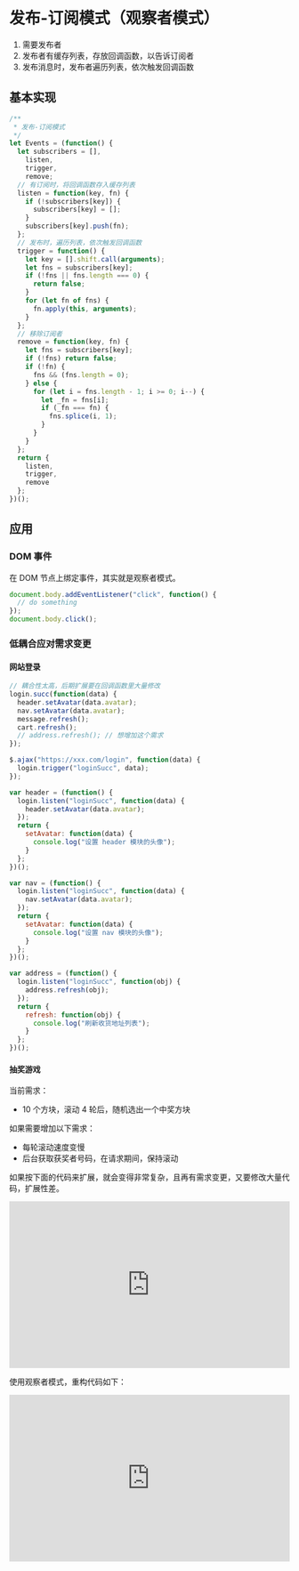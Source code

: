 # 发布-订阅模式（观察者模式）

1. 需要发布者
2. 发布者有缓存列表，存放回调函数，以告诉订阅者
3. 发布消息时，发布者遍历列表，依次触发回调函数

## 基本实现

```js
/**
 * 发布-订阅模式
 */
let Events = (function() {
  let subscribers = [],
    listen,
    trigger,
    remove;
  // 有订阅时，将回调函数存入缓存列表
  listen = function(key, fn) {
    if (!subscribers[key]) {
      subscribers[key] = [];
    }
    subscribers[key].push(fn);
  };
  // 发布时，遍历列表，依次触发回调函数
  trigger = function() {
    let key = [].shift.call(arguments);
    let fns = subscribers[key];
    if (!fns || fns.length === 0) {
      return false;
    }
    for (let fn of fns) {
      fn.apply(this, arguments);
    }
  };
  // 移除订阅者
  remove = function(key, fn) {
    let fns = subscribers[key];
    if (!fns) return false;
    if (!fn) {
      fns && (fns.length = 0);
    } else {
      for (let i = fns.length - 1; i >= 0; i--) {
        let _fn = fns[i];
        if (_fn === fn) {
          fns.splice(i, 1);
        }
      }
    }
  };
  return {
    listen,
    trigger,
    remove
  };
})();
```

## 应用

### DOM 事件

在 DOM 节点上绑定事件，其实就是观察者模式。

```js
document.body.addEventListener("click", function() {
  // do something
});
document.body.click();
```

### 低耦合应对需求变更

#### 网站登录

```js
// 耦合性太高，后期扩展要在回调函数里大量修改
login.succ(function(data) {
  header.setAvatar(data.avatar);
  nav.setAvatar(data.avatar);
  message.refresh();
  cart.refresh();
  // address.refresh(); // 想增加这个需求
});
```

```js
$.ajax("https://xxx.com/login", function(data) {
  login.trigger("loginSucc", data);
});

var header = (function() {
  login.listen("loginSucc", function(data) {
    header.setAvatar(data.avatar);
  });
  return {
    setAvatar: function(data) {
      console.log("设置 header 模块的头像");
    }
  };
})();

var nav = (function() {
  login.listen("loginSucc", function(data) {
    nav.setAvatar(data.avatar);
  });
  return {
    setAvatar: function(data) {
      console.log("设置 nav 模块的头像");
    }
  };
})();

var address = (function() {
  login.listen("loginSucc", function(obj) {
    address.refresh(obj);
  });
  return {
    refresh: function(obj) {
      console.log("刷新收货地址列表");
    }
  };
})();
```

#### 抽奖游戏

当前需求：

- 10 个方块，滚动 4 轮后，随机选出一个中奖方块

如果需要增加以下需求：

- 每轮滚动速度变慢
- 后台获取获奖者号码，在请求期间，保持滚动

如果按下面的代码来扩展，就会变得非常复杂，且再有需求变更，又要修改大量代码，扩展性差。

<iframe height="300" style="width: 100%;" scrolling="no" title="lottery-bad" src="https://codepen.io/duyue6002/embed/OJVrLgR?height=300&theme-id=light&default-tab=js,result" frameborder="no" allowtransparency="true" allowfullscreen="true">
  See the Pen <a href='https://codepen.io/duyue6002/pen/OJVrLgR'>lottery</a> by 6002
  (<a href='https://codepen.io/duyue6002'>@duyue6002</a>) on <a href='https://codepen.io'>CodePen</a>.
</iframe>

使用观察者模式，重构代码如下：

<iframe height="300" style="width: 100%;" scrolling="no" title="lottery-good" src="https://codepen.io/duyue6002/embed/ExjGVPY?height=300&theme-id=light&default-tab=js,result" frameborder="no" allowtransparency="true" allowfullscreen="true">
  See the Pen <a href='https://codepen.io/duyue6002/pen/ExjGVPY'>lottery-good</a> by 6002
  (<a href='https://codepen.io/duyue6002'>@duyue6002</a>) on <a href='https://codepen.io'>CodePen</a>.
</iframe>
